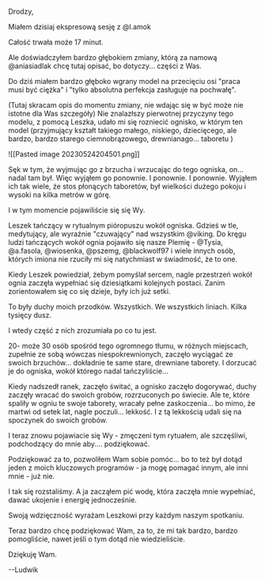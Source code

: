 Drodzy, 

Miałem dzisiaj ekspresową sesję z @l.amok

Całość trwała może 17 minut. 

Ale doświadczyłem bardzo głębokiem zmiany, którą za namową @aniasiadlak chcę tutaj opisać, bo dotyczy... części z Was. 

Do dziś miałem bardzo głęboko wgrany model na przecięciu osi "praca musi być ciężka" i "tylko absolutna perfekcja zasługuje na pochwałę". 

(Tutaj skracam opis do momentu zmiany, nie wdając się w być może nie istotne dla Was szczegóły) Nie znalazłszy pierwotnej przyczyny tego modelu, z pomocą Leszka, udało mi się rozniecić ognisko, w którym ten model (przyjmujący kształt takiego małego, niskiego, dziecięcego, ale bardzo, bardzo starego ciemnobrązowego, drewnianago... taboretu )


![[Pasted image 20230524204501.png]]

Sęk w tym, że wyjmując go z brzucha i wrzucając do tego ogniska, on... nadal tam był. Więc wyjąłem go ponownie. I ponownie. I ponownie. 
Wyjąłem ich tak wiele, że stos płonących taboretów, był wielkości dużego pokoju  i wysoki na kilka metrów w górę.

I w tym momencie pojawiliście się się Wy. 

Leszek tańczący w rytualnym pióropuszu wokół ogniska. Gdzieś w tle, medytujący, ale wyraźnie "czuwający" nad wszystkim @viking. 
Do kręgu ludzi tańczących wokół ognia pojawiło się nasze Plemię - @Tysia, @a.fasola, @wiosenka, @pszemg, @blackwolf97 i wiele innych osób, których imiona nie rzuciły mi się natychmiast w świadmość, że to one. 

Kiedy Leszek powiedział, żebym pomyślał sercem, nagle przestrzeń wokół ognia zaczęła wypełniać się dziesiątkami kolejnych postaci. 
Zanim zorientowałem się co się dzieje, były ich już setki. 

To były duchy moich przodków. Wszystkich. We wszystkich liniach. 
Kilka tysięcy dusz.

I wtedy część z nich zrozumiała po co tu jest. 

20- może 30 osób spośród tego ogromnego tłumu, w różnych miejscach, zupełnie ze sobą wówczas niespokrewnionych, zaczęło wyciągać ze swoich brzuchów... dokładnie te same stare, drewniane taborety. I dorzucać je do ogniska, wokół którego nadal tańczyliście... 

Kiedy nadszedł ranek, zaczęło świtać, a ognisko zaczęło dogorywać, duchy zaczęły wracać do swoich grobów, rozrzuconych po świecie. Ale te, które spaliły w ogniu te swoje taborety, wracały pełne zaskoczenia... bo mimo, że martwi od setek lat, nagle poczuli... lekkość. I z tą lekkością udali się na spoczynek do swoich grobów. 

I teraz znowu pojawiacie się Wy - zmęczeni tym rytuałem, ale szczęśliwi, podchodzący do mnie aby.... podziękować. 

Podziękować za to, pozwoliłem Wam sobie pomóc... bo to też był dotąd jeden z moich kluczowych programów - ja mogę pomagać innym, ale inni mnie - już nie.  

I tak się rozstaliśmy. A ja zacząłem pić wodę, która zaczęła mnie wypełniać, dawać ukojenie i energię jednocześnie. 

Swoją wdzięczność wyrażam Leszkowi przy każdym naszym spotkaniu. 

Teraz bardzo chcę podziękować Wam, za to, że mi tak bardzo, bardzo pomogliście, nawet jeśli o tym dotąd nie wiedzieliście. 

Dziękuję Wam. 

--Ludwik



	